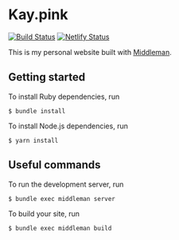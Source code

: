 # Kay.pink
[![Build Status](https://travis-ci.com/jonaskay/kay-pink.svg?branch=master)](https://travis-ci.com/jonaskay/kay-pink)
[![Netlify Status](https://api.netlify.com/api/v1/badges/f00ce028-af25-4f37-a95f-ed56353cbc18/deploy-status)](https://app.netlify.com/sites/kay/deploys)

This is my personal website built with [Middleman](https://middlemanapp.com/).

## Getting started

To install Ruby dependencies, run

    $ bundle install

To install Node.js dependencies, run

    $ yarn install

## Useful commands

To run the development server, run

    $ bundle exec middleman server

To build your site, run

    $ bundle exec middleman build
